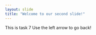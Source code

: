 ```yaml
---
layout: slide
title: "Welcome to our second slide!"
---
```

This is task 7 
Use the left arrow to go back!
